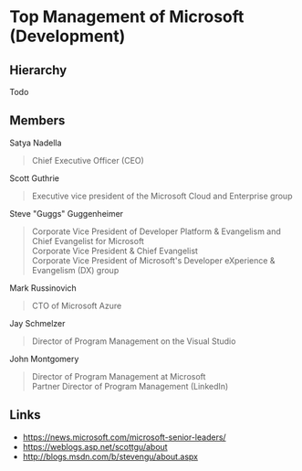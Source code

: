 # Top Management of Microsoft (Development)

## Hierarchy
Todo

## Members
Satya Nadella
> Chief Executive Officer (CEO)

Scott Guthrie 
> Executive vice president of the Microsoft Cloud and Enterprise group

Steve "Guggs" Guggenheimer
> Corporate Vice President of Developer Platform & Evangelism and Chief Evangelist for Microsoft  
> Corporate Vice President & Chief Evangelist  
> Corporate Vice President of Microsoft's Developer eXperience & Evangelism (DX) group

Mark Russinovich
> CTO of Microsoft Azure

Jay Schmelzer
> Director of Program Management on the Visual Studio 

John Montgomery
> Director of Program Management at Microsoft  
> Partner Director of Program Management (LinkedIn)

## Links
* https://news.microsoft.com/microsoft-senior-leaders/
* https://weblogs.asp.net/scottgu/about
* http://blogs.msdn.com/b/stevengu/about.aspx
